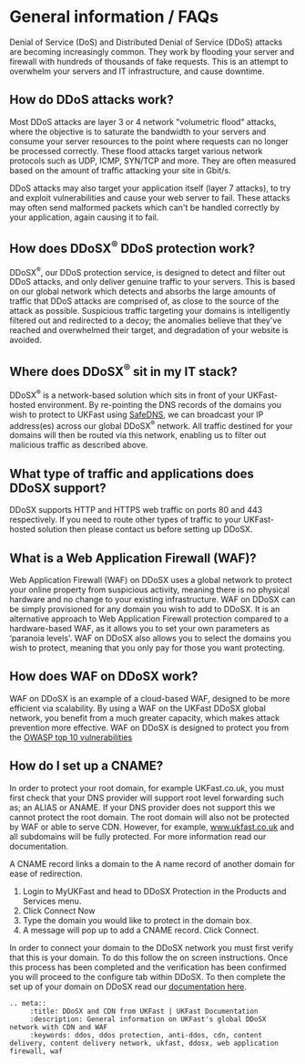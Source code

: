 # General information / FAQs

Denial of Service (DoS) and Distributed Denial of Service (DDoS) attacks are becoming increasingly common. They work by flooding your server and firewall with hundreds of thousands of fake requests.  This is an attempt to overwhelm your servers and IT infrastructure, and cause downtime.

## How do DDoS attacks work?

Most DDoS attacks are layer 3 or 4 network "volumetric flood" attacks, where the objective is to saturate the bandwidth to your servers and consume your server resources to the point where requests can no longer be processed correctly.  These flood attacks target various network protocols such as UDP, ICMP, SYN/TCP and more.  They are often measured based on the amount of traffic attacking your site in Gbit/s.

DDoS attacks may also target your application itself (layer 7 attacks), to try and exploit vulnerabilities and cause your web server to fail.  These attacks may often send malformed packets which can't be handled correctly by your application, again causing it to fail.

## How does DDoSX<sup>®</sup> DDoS protection work?

DDoSX<sup>®</sup>, our DDoS protection service, is designed to detect and filter out DDoS attacks, and only deliver genuine traffic to your servers.  This is based on our global network which detects and absorbs the large amounts of traffic that DDoS attacks are comprised of, as close to the source of the attack as possible.  Suspicious traffic targeting your domains is intelligently filtered out and redirected to a decoy; the anomalies believe that they've reached and overwhelmed their target, and degradation of your website is avoided.

## Where does DDoSX<sup>®</sup> sit in my IT stack?

DDoSX<sup>®</sup> is a network-based solution which sits in front of your UKFast-hosted environment.  By re-pointing the DNS records of the domains you wish to protect to UKFast using [SafeDNS](/domains/safedns/index.html), we can broadcast your IP address(es) across our global DDoSX<sup>®</sup> network.  All traffic destined for your domains will then be routed via this network, enabling us to filter out malicious traffic as described above.

## What type of traffic and applications does DDoSX support?

DDoSX supports HTTP and HTTPS web traffic on ports 80 and 443 respectively. If you need to route other types of traffic to your UKFast-hosted solution then please contact us before setting up DDoSX.

## What is a Web Application Firewall (WAF)?

Web Application Firewall (WAF) on DDoSX uses a global network to protect your online property from suspicious activity, meaning there is no physical hardware and no change to your existing infrastructure.  WAF on DDoSX can be simply provisioned for any domain you wish to add to DDoSX. It is an alternative approach to Web Application Firewall protection compared to a hardware-based WAF, as it allows you to set your own parameters as ‘paranoia levels'. WAF on DDoSX also allows you to select the domains you wish to protect, meaning that you only pay for those you want protecting.

## How does WAF on DDoSX work?

WAF on DDoSX is an example of a cloud-based WAF, designed to be more efficient via scalability. By using a WAF on the UKFast DDoSX global network, you benefit from a much greater capacity, which makes attack prevention more effective.  WAF on DDoSX is designed to protect you from the [OWASP top 10 vulnerabilities](/security/webapplicationfirewall/attacks.html)  

## How do I set up a CNAME?

In order to protect your root domain, for example UKFast.co.uk, you must first check that your DNS provider will support root level forwarding such as; an ALIAS or ANAME. If your DNS provider does not support this we cannot protect the root domain. The root domain will also not be protected by WAF or able to serve CDN. However, for example,  www.ukfast.co.uk  and all subdomains will be fully protected. For more information read our documentation.

A CNAME record links a domain to the A name record of another domain for ease of redirection.

1. Login to MyUKFast and head to DDoSX Protection in the Products and Services menu.
2. Click Connect Now
3. Type the domain you would like to protect in the domain box.
4. A message will pop up to add a CNAME record. Click Connect.

In order to connect your domain to the DDoSX network you must first verify that this is your domain. To do this follow the on screen instructions. Once this process has been completed and the verification has been confirmed you will proceed to the configure tab within DDoSX. To then complete the set up of your domain on DDoSX read our [documentation here](/security/ddos/gettingstarted.html). 




```eval_rst
.. meta::
     :title: DDoSX and CDN from UKFast | UKFast Documentation
     :description: General information on UKFast's global DDoSX network with CDN and WAF
     :keywords: ddos, ddos protection, anti-ddos, cdn, content delivery, content delivery network, ukfast, ddosx, web application firewall, waf
```
